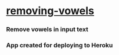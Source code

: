 # [removing-vowels](https://erenhncr.github.io/removing-vowels/)
### Remove vowels in input text
### App created for deploying to Heroku
